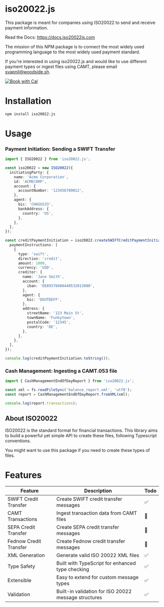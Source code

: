 # iso20022.js

This package is meant for companies using ISO20022 to send and receive payment information.

Read the Docs: https://docs.iso20022js.com

The mission of this NPM package is to connect the most widely used programming language to the most widely used payment standard.

If you're interested in using iso20022.js and would like to use different payment types or ingest files using CAMT, please email [svapnil@woodside.sh](mailto:svapnil@woodside.sh).


[![Book with Cal](https://cal.com/book-with-cal-dark.svg)](https://cal.com/woodside/30min?utm_source=banner&utm_campaign=oss)

# Installation

```bash
npm install iso20022.js
```

# Usage

### Payment Initiation: Sending a SWIFT Transfer

```ts
import { ISO20022 } from 'iso20022.js';

const iso20022 = new ISO20022({
  initiatingParty: {
    name: 'Acme Corporation',
    id: 'ACMECORP',
    account: {
      accountNumber: '123456789012',
    },
    agent: {
      bic: 'CHASUS33',
      bankAddress: {
        country: 'US',
      },
    },
  },
});

const creditPaymentInitiation = iso20022.createSWIFTCreditPaymentInitiation({
  paymentInstructions: [
    {
      type: 'swift',
      direction: 'credit',
      amount: 1000,
      currency: 'USD',
      creditor: {
        name: 'Jane Smith',
        account: {
          iban: 'DE89370400440532013000',
        },
        agent: {
          bic: 'DEUTDEFF',
        },
        address: {
          streetName: '123 Main St',
          townName: 'Funkytown',
          postalCode: '12345',
          country: 'DE',
        },
      },
    },
  ],
});

console.log(creditPaymentInitiation.toString());
```

### Cash Management: Ingesting a CAMT.053 file

```ts
import { CashManagementEndOfDayReport } from 'iso20022.js';

const xml = fs.readFileSync('balance_report.xml', 'utf8');
const report = CashManagementEndOfDayReport.fromXML(xml);

console.log(report.transactions);
```

## About ISO20022

ISO20022 is the standard format for financial transactions. This library aims to build a powerful yet simple API to create these files, following Typescript conventions.

You might want to use this package if you need to create these types of files.

# Features

| Feature                | Description                                          | Todo |
| ---------------------- | ---------------------------------------------------- | ---- |
| SWIFT Credit Transfer  | Create SWIFT credit transfer messages                | ✅   |
| CAMT Transactions      | Ingest transaction data from CAMT files              | 🚧   |
| SEPA Credit Transfer   | Create SEPA credit transfer messages                 | 🚧   |
| Fednow Credit Transfer | Create Fednow credit transfer messages               | 🚧   |
| XML Generation         | Generate valid ISO 20022 XML files                   | ✅   |
| Type Safety            | Built with TypeScript for enhanced type checking     | ✅   |
| Extensible             | Easy to extend for custom message types              | ✅   |
| Validation             | Built-in validation for ISO 20022 message structures | ✅   |
